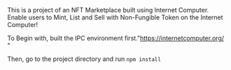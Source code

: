 This is a project of an NFT Marketplace built using Internet Computer. Enable users to Mint, List and Sell with Non-Fungible Token on the Internet Computer!

To Begin with, built the IPC environment first."https://internetcomputer.org/ "

Then, go to the project directory and run
```npm install```

